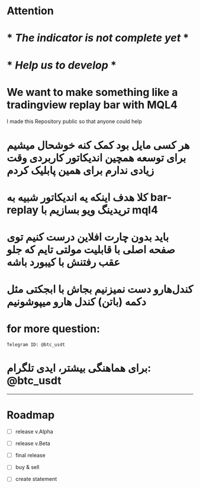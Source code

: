 # Attention
# * *The indicator is not complete yet* *
# * *Help us to develop* *
# We want to make something like a tradingview replay bar with MQL4
 I made this Repository public so that anyone could help
  
 # هر کسی مایل بود کمک کنه خوشحال میشیم برای توسعه همچین اندیکاتور کاربردی وقت زیادی ندارم برای همین پابلیک کردم
 # کلا هدف اینکه یه اندیکاتور شبیه به bar-replay تریدینگ ویو بسازیم با mql4
 # باید بدون چارت افلاین درست کنیم توی صفحه اصلی با قابلیت مولتی تایم که جلو عقب رفتنش با کیبورد باشه 
 # کندل‌هارو دست نمیزنیم بجاش با ابجکتی مثل دکمه (باتن) کندل هارو میپوشونیم
 
 # for more question:
    Telegram ID: @btc_usdt
   
   
# برای هماهنگی بیشتر، ایدی تلگرام: @btc_usdt

---

# Roadmap
- [ ] release v.Alpha
- [ ] release v.Beta
- [ ] final release 
- [ ] buy & sell
- [ ] create statement



 

